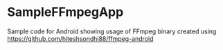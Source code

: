 SampleFFmpegApp
===============

Sample code for Android showing usage of FFmpeg binary created using https://github.com/hiteshsondhi88/ffmpeg-android
